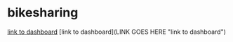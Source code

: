 # bikesharing


[link to dashboard](https://public.tableau.com/profile/ednuel#!/vizhome/Challenge_16136397108280/Story2?publish=yes)
[link to dashboard](LINK GOES HERE "link to dashboard")
